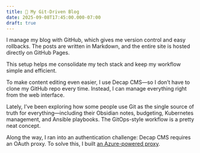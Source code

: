 ```yaml
---
title: 🚀 My Git-Driven Blog
date: 2025-09-08T17:45:00.000-07:00
draft: true
---
```

I manage my blog with GitHub, which gives me version control and easy rollbacks. The posts are written in Markdown, and the entire site is hosted directly on GitHub Pages.

This setup helps me consolidate my tech stack and keep my workflow simple and efficient.

To make content editing even easier, I use Decap CMS—so I don’t have to clone my GitHub repo every time. Instead, I can manage everything right from the web interface.

Lately, I’ve been exploring how some people use Git as the single source of truth for everything—including their Obsidian notes, budgeting, Kubernetes management, and Ansible playbooks. The GitOps-style workflow is a pretty neat concept.

Along the way, I ran into an authentication challenge: Decap CMS requires an OAuth proxy. To solve this, I built [an Azure-powered proxy](https://github.com/cswitenky/decap-azure-proxy).
